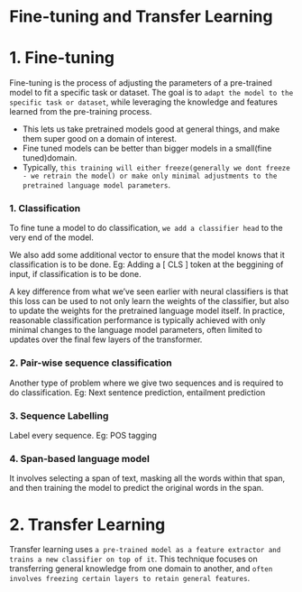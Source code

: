 # Fine-tuning and Transfer Learning

# 1. Fine-tuning
Fine-tuning is the process of adjusting the parameters of a pre-trained model to fit a specific task or dataset. The goal is to `adapt the model to the specific task or dataset`, while leveraging the knowledge and features learned from the pre-training process. 

- This lets us take pretrained models good at general things, and make them super good on a domain of interest.
- Fine tuned models can be better than bigger models in a small(fine tuned)domain.
- Typically, `this training will either freeze(generally we dont freeze - we retrain the model) or make only minimal adjustments to the pretrained language model parameters`.

### 1. Classification
To fine tune a model to do classification, `we add a classifier head` to the very end of the model. 

We also add some additional vector to ensure that the model knows that it classification is to be done.
Eg: Adding a [ CLS ] token at the beggining of input, if classification is to be done.

A key difference from what we’ve seen earlier with neural classifiers is that this loss can be used to not only learn the weights of the classifier, but also to update the weights for the pretrained language model itself. In practice, reasonable classification performance is typically achieved with only minimal changes to the language model parameters, often limited to updates over the final few layers of the transformer.

### 2. Pair-wise sequence classification
Another type of problem where we give two sequences and is required to do classification. Eg: Next sentence prediction, entailment prediction

### 3. Sequence Labelling
Label every sequence. Eg: POS tagging

### 4. Span-based language model
It involves selecting a span of text, masking all the words within that span, and then training the model to predict the original words in the span.

# 2. Transfer Learning
Transfer learning uses `a pre-trained model as a feature extractor and trains a new classifier on top of it`. This technique focuses on transferring general knowledge from one domain to another, and `often involves freezing certain layers to retain general features`.